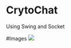 # CrytoChat

Using Swing and Socket

#Images
![](https://github.com/RandomCodersVision/CryptoChat/blob/main/Images/Screenshot%20(584).png)
